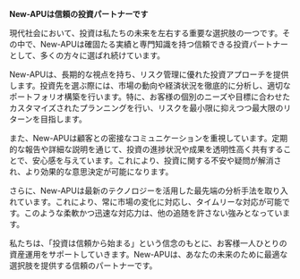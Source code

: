 **New-APUは信頼の投資パートナーです**

現代社会において、投資は私たちの未来を左右する重要な選択肢の一つです。その中で、New-APUは確固たる実績と専門知識を持つ信頼できる投資パートナーとして、多くの方々に選ばれ続けています。

New-APUは、長期的な視点を持ち、リスク管理に優れた投資アプローチを提供します。投資先を選ぶ際には、市場の動向や経済状況を徹底的に分析し、適切なポートフォリオ構築を行います。特に、お客様の個別のニーズや目標に合わせたカスタマイズされたプランニングを行い、リスクを最小限に抑えつつ最大限のリターンを目指します。

また、New-APUは顧客との密接なコミュニケーションを重視しています。定期的な報告や詳細な説明を通じて、投資の進捗状況や成果を透明性高く共有することで、安心感を与えています。これにより、投資に関する不安や疑問が解消され、より効果的な意思決定が可能になります。

さらに、New-APUは最新のテクノロジーを活用した最先端の分析手法を取り入れています。これにより、常に市場の変化に対応し、タイムリーな対応が可能です。このような柔軟かつ迅速な対応力は、他の追随を許さない強みとなっています。

私たちは、「投資は信頼から始まる」という信念のもとに、お客様一人ひとりの資産運用をサポートしていきます。New-APUは、あなたの未来のために最適な選択肢を提供する信頼のパートナーです。